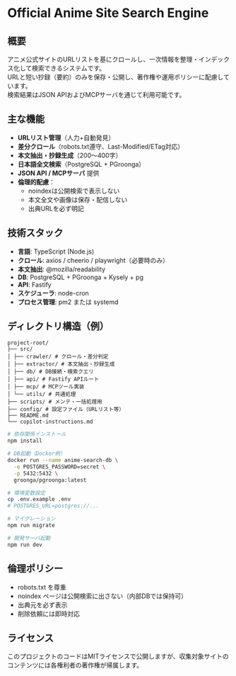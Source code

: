 # Official Anime Site Search Engine

## 概要
アニメ公式サイトのURLリストを基にクロールし、一次情報を整理・インデックス化して検索できるシステムです。  
URLと短い抄録（要約）のみを保存・公開し、著作権や運用ポリシーに配慮しています。  
検索結果はJSON APIおよびMCPサーバを通じて利用可能です。

## 主な機能
- **URLリスト管理**（人力+自動発見）
- **差分クロール**（robots.txt遵守、Last-Modified/ETag対応）
- **本文抽出・抄録生成**（200〜400字）
- **日本語全文検索**（PostgreSQL + PGroonga）
- **JSON API / MCPサーバ** 提供
- **倫理的配慮**：
  - noindexは公開検索で表示しない
  - 本文全文や画像は保存・配信しない
  - 出典URLを必ず明記

## 技術スタック
- **言語**: TypeScript (Node.js)
- **クロール**: axios / cheerio / playwright（必要時のみ）
- **本文抽出**: @mozilla/readability
- **DB**: PostgreSQL + PGroonga + Kysely + pg
- **API**: Fastify
- **スケジューラ**: node-cron
- **プロセス管理**: pm2 または systemd

## ディレクトリ構造（例）
```
project-root/
├── src/
│ ├── crawler/ # クロール・差分判定
│ ├── extractor/ # 本文抽出・抄録生成
│ ├── db/ # DB接続・検索クエリ
│ ├── api/ # Fastify APIルート
│ ├── mcp/ # MCPツール実装
│ └── utils/ # 共通処理
├── scripts/ # メンテ・一括処理用
├── config/ # 設定ファイル（URLリスト等）
├── README.md
└── copilot-instructions.md
```

```bash
# 依存関係インストール
npm install

# DB起動（Docker例）
docker run --name anime-search-db \
  -e POSTGRES_PASSWORD=secret \
  -p 5432:5432 \
  groonga/pgroonga:latest

# 環境変数設定
cp .env.example .env
# POSTGRES_URL=postgres://...

# マイグレーション
npm run migrate

# 開発サーバ起動
npm run dev
```

## 倫理ポリシー
- robots.txt を尊重
- noindex ページは公開検索に出さない（内部DBでは保持可）
- 出典元を必ず表示
- 削除依頼には即時対応

## ライセンス
このプロジェクトのコードはMITライセンスで公開しますが、収集対象サイトのコンテンツには各権利者の著作権が帰属します。